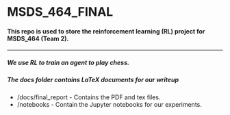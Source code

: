# MSDS_464_FINAL

#### This repo is used to store the reinforcement learning (RL) project for MSDS_464 (Team 2).


________

##### We use RL to train an agent to play chess.

##### The docs folder contains LaTeX documents for our writeup
* /docs/final_report - Contains the PDF and tex files.
* /notebooks - Contain the Jupyter notebooks for our experiments.

